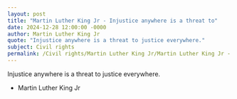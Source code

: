 ```yaml
---
layout: post
title: "Martin Luther King Jr - Injustice anywhere is a threat to"
date: 2024-12-28 12:00:00 -0000
author: Martin Luther King Jr
quote: "Injustice anywhere is a threat to justice everywhere."
subject: Civil rights
permalink: /Civil rights/Martin Luther King Jr/Martin Luther King Jr - Injustice anywhere is a threat to
---
```


Injustice anywhere is a threat to justice everywhere.

- Martin Luther King Jr
